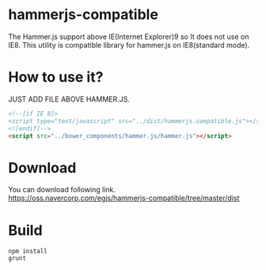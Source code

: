 # hammerjs-compatible
The Hammer.js support above IE(Internet Explorer)9 so It does not use on IE8. This utility is compatible library for hammer.js on IE8(standard mode).

# How to use it?
JUST ADD FILE ABOVE HAMMER.JS.
```html
<!--[if IE 8]>
<script type="text/javascript" src="../dist/hammerjs.compatible.js"></script> // <-- like this.
<![endif]-->
<script src="../bower_components/hammer.js/hammer.js"></script>
```

# Download
You can download following link.  
https://oss.navercorp.com/egjs/hammerjs-compatible/tree/master/dist

# Build
```
npm install
grunt
```



